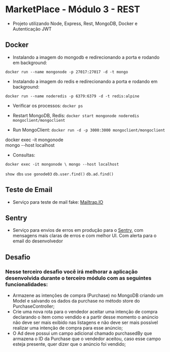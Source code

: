 # MarketPlace - Módulo 3 - REST

- Projeto utilizando Node, Express, Rest, MongoDB, Docker e Autenticação JWT

## Docker

- Instalando a imagem do mongodb e redirecionando a porta e rodando em background:

`docker run --name mongonode -p 27017:27017 -d -t mongo`

- Instalando a imagem do redis e redirecionando a porta e rodando em background:

`docker run --name noderedis -p 6379:6379 -d -t redis:alpine`

- Verificar os processos: `docker ps`

- Restart MongoDB, Redis: `docker start mongonode noderedis mongoclient/mongoclient`
- Run MongoClient: `docker run -d -p 3000:3000 mongoclient/mongoclient`

docker exec -it mongonode \
    mongo --host localhost

- Consultas:

`docker exec -it mongonode \
    mongo --host localhost`

`show dbs`
`use gonode03`
`db.user.find()`
`db.ad.find()`


## Teste de Email

- Serviço para teste de mail fake: [Mailtrap.IO](https://mailtrap.io/)

## Sentry

- Serviço para envios de erros em produção para o [Sentry](http://sentry.io), com mensagens mais claras de erros e com melhor UI. Com alerta para o email do desenvolvedor


## Desafio

### Nesse terceiro desafio você irá melhorar a aplicação desenvolvida durante o terceiro módulo com as seguintes funcionalidades:
- Armazene as intenções de compra (Purchase) no MongoDB criando um Model e salvando
os dados da purchase no método store do PurchaseController;
- Crie uma nova rota para o vendedor aceitar uma intenção de compra declarando o item
como vendido e a partir desse momento o anúncio não deve ser mais exibido nas
listagens e não deve ser mais possível realizar uma intenção de compra para esse anúncio;
- O Ad deve possui um campo adicional chamado purchasedBy que armazena o ID da
Purchase que o vendedor aceitou, caso esse campo esteja presente, quer dizer que o
anúncio foi vendido;
